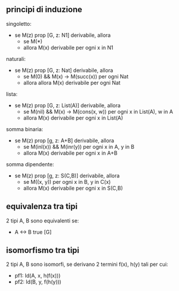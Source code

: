  ## principi di induzione

singoletto:
* se M(z) prop [G, z: N1] derivabile, allora
    * se M(*)
    * allora M(x) derivabile per ogni x in N1

naturali:
* se M(z) prop [G, z: Nat] derivabile, allora
    * se M(0) && M(x) -> M(succ(x)) per ogni Nat
    * allora allora M(x) derivabile per ogni Nat

lista:
* se M(z) prop [G, z: List(A)] derivabile, allora
    * se M(nil) && M(x) -> M(cons(x, w)) per ogni x in List(A), w in A
    * allora M(x) derivabile per ogni x in List(A)

somma binaria:
* se M(z) prop [g, z: A+B] derivabile, allora
    * se M(inl(x)) && M(inr(y)) per ogni x in A, y in B
    * allora M(x) derivabile per ogni x in A+B

somma dipendente:
* se M(z) prop [g, z: S(C,B)] derivabile, allora
    * se M((x, y)) per ogni x in B, y in C(x)
    * allora M(x) derivabile per ogni x in S(C,B)

## equivalenza tra tipi

2 tipi A, B sono equivalenti se:
* A <-> B true [G]

## isomorfismo tra tipi

2 tipi A, B sono isomorfi, se derivano 2 termini f(x), h(y) tali per cui:
* pf1: Id(A, x, h(f(x)))
* pf2: Id(B, y, f(h(y)))